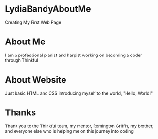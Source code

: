 # LydiaBandyAboutMe
Creating My First Web Page
# About Me
I am a professional pianist and harpist working on becoming a coder through Thinkful
# About Website
Just basic HTML and CSS introducing myself to the world, "Hello, World!"
# Thanks
Thank you to the Thinkful team, my mentor, Remington Griffin, my brother, and everyone else who is helping me on this journey into coding